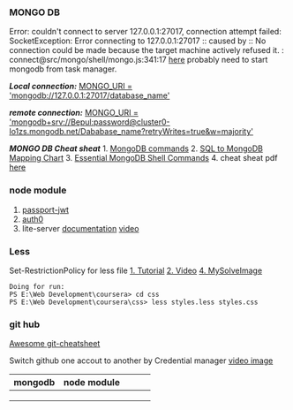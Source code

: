 ### MONGO DB
Error: couldn't connect to server 127.0.0.1:27017, connection attempt failed: SocketException: Error connecting to 127.0.0.1:27017 :: caused by :: No connection could be made because the target machine actively refused it. :
connect@src/mongo/shell/mongo.js:341:17 [here](https://www.youtube.com/watch?v=xgpGmi0EgcA) probably need to start mongodb from task manager.

***Local connection:*** <ins>MONGO_URI = 'mongodb://127.0.0.1:27017/database_name'</ins> 

***remote connection:*** <ins>MONGO_URI = 'mongodb+srv://Bepul:password@cluster0-lo1zs.mongodb.net/Dababase_name?retryWrites=true&w=majority'</ins>

***MONGO DB Cheat sheat*** 1. [MongoDB commands](https://gist.github.com/ondrejsika/ded2a9a22c96cda7098d69b5f158cd8a) 2. [SQL to MongoDB Mapping Chart](https://gist.github.com/aponxi/4380516) 3. [Essential MongoDB Shell Commands](https://www.opentechguides.com/how-to/article/mongodb/118/mongodb-cheatsheat.html) 4. cheat sheat pdf [here](https://github.com/Bepul-Hossain/my-regular-learning/blob/master/assets/pdf/MongoDB-CheatSheet-v1_0.pdf)

### node module
1. [passport-jwt](https://www.npmjs.com/package/passport-jwt)
2. [auth0](https://www.youtube.com/watch?v=QcO8hzIC79A)
3. lite-server [documentation][1] [video][2]

[1]: https://www.coursera.org/learn/bootstrap-4/supplement/JTkjO/exercise-instructions-basics-of-node-js-and-npm
[2]: https://www.coursera.org/learn/bootstrap-4/lecture/L3Q8S/exercise-video-basics-of-node-js-and-npm

### Less
Set-RestrictionPolicy for less file
[1. Tutorial](https://tecadmin.net/powershell-running-scripts-is-disabled-system/)
[2. Video](https://www.youtube.com/watch?v=Q2uLUuq0Ft4)
[4. MySolveImage](img/lessFileErrorSolve.png)
```
Doing for run:
PS E:\Web Development\coursera> cd css
PS E:\Web Development\coursera\css> less styles.less styles.css
```
### git hub
[Awesome git-cheatsheet](http://ndpsoftware.com/git-cheatsheet.html#loc=local_repo)

Switch github one accout to another by Credential manager [video ](https://www.youtube.com/watch?v=aSTTJd5JMXg) [  image](assets/image/credential_manager.png)

|  mongodb |  node module |   |   |   |
|---|---|---|---|---|
|   |   |   |   |   |
|   |   |   |   |   |
|   |   |   |   |   |